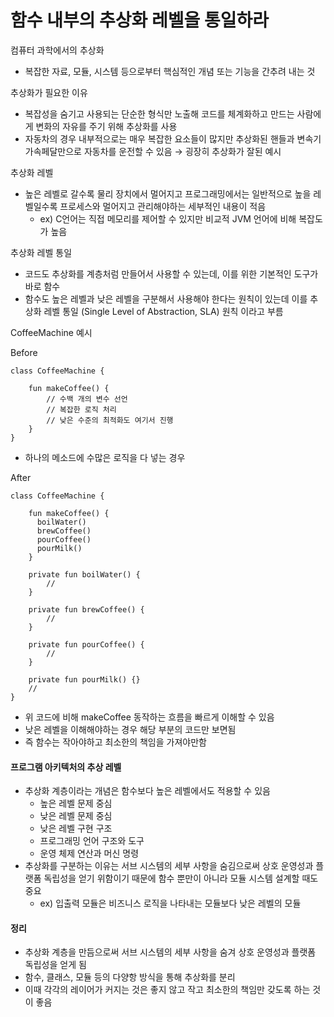# 함수 내부의 추상화 레벨을 통일하라

컴퓨터 과학에서의 추상화

* 복잡한 자료, 모듈, 시스템 등으로부터 핵심적인 개념 또는 기능을 간추려 내는 것

추상화가 필요한 이유

* 복잡성을 숨기고 사용되는 단순한 형식만 노출해 코드를 체계화하고 만드는 사람에게 변화의 자유를 주기 위해 추상화를 사용
* 자동차의 경우 내부적으로는 매우 복잡한 요소들이 많지만 추상화된 핸들과 변속기 가속페달만으로 자동차를 운전할 수 있음 → 굉장히 추상화가 잘된 예시

추상화 레벨

* 높은 레벨로 갈수록 물리 장치에서 멀어지고 프로그래밍에서는 일반적으로 높을 레벨일수록 프로세스와 멀어지고 관리해야하는 세부적인 내용이 적음
  * ex) C언어는 직접 메모리를 제어할 수 있지만 비교적 JVM 언어에 비해 복잡도가 높음

추상화 레벨 통일

* 코드도 추상화를 계층처럼 만들어서 사용할 수 있는데, 이를 위한 기본적인 도구가 바로 함수
* 함수도 높은 레벨과 낮은 레벨을 구분해서 사용해야 한다는 원칙이 있는데 이를 추상화 레벨 통일 (Single Level of Abstraction, SLA) 원칙 이라고 부름

CoffeeMachine 예시

Before

```
class CoffeeMachine {

    fun makeCoffee() {
        // 수백 개의 변수 선언
        // 복잡한 로직 처리
        // 낮은 수준의 최적화도 여기서 진행
    }
}
```

* 하나의 메소드에 수많은 로직을 다 넣는 경우

After

```
class CoffeeMachine {

    fun makeCoffee() {
      boilWater()
      brewCoffee()
      pourCoffee()
      pourMilk()  
    }

    private fun boilWater() {
        //
    }
    
    private fun brewCoffee() {
        //
    }
    
    private fun pourCoffee() {
        //
    }
    
    private fun pourMilk() {}
    //
}
```

* 위 코드에 비해 makeCoffee 동작하는 흐름을 빠르게 이해할 수 있음
* 낮은 레벨을 이해해야하는 경우 해당 부분의 코드만 보면됨
* 즉 함수는 작아야하고 최소한의 책임을 가져야만함

#### 프로그램 아키텍처의 추상 레벨

* 추상화 계층이라는 개념은 함수보다 높은 레벨에서도 적용할 수 있음
  * 높은 레벨 문제 중심
  * 낮은 레벨 문제 중심
  * 낮은 레벨 구현 구조
  * 프로그래밍 언어 구조와 도구
  * 운영 체제 연산과 머신 명령
* 추상화를 구분하는 이유는 서브 시스템의 세부 사항을 숨김으로써 상호 운영성과 플랫폼 독립성을 얻기 위함이기 때문에 함수 뿐만이 아니라 모듈 시스템 설계할 때도 중요
  * ex) 입출력 모듈은 비즈니스 로직을 나타내는 모듈보다 낮은 레벨의 모듈

#### 정리

* 추상화 계층을 만듬으로써 서브 시스템의 세부 사항을 숨겨 상호 운영성과 플랫폼 독립성을 얻게 됨
* 함수, 클래스, 모듈 등의 다양항 방식을 통해 추상화를 분리
* 이때 각각의 레이어가 커지는 것은 좋지 않고 작고 최소한의 책임만 갖도록 하는 것이 좋음
